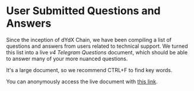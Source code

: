 # User Submitted Questions and Answers

Since the inception of dYdX Chain, we have been compiling a list of questions and answers from users related to technical support. We turned this list into a live _v4 Telegram Questions_ document, which should be able to answer many of your more nuanced questions.

It's a large document, so we recommend CTRL+F to find key words. 

You can anonymously access the live document with [this link](https://docs.google.com/document/d/1QZE5aemQ1lzBN_2RA8-tTVk5JVQ_fNNB4VeSEWKWl8w/edit?usp=sharing).

